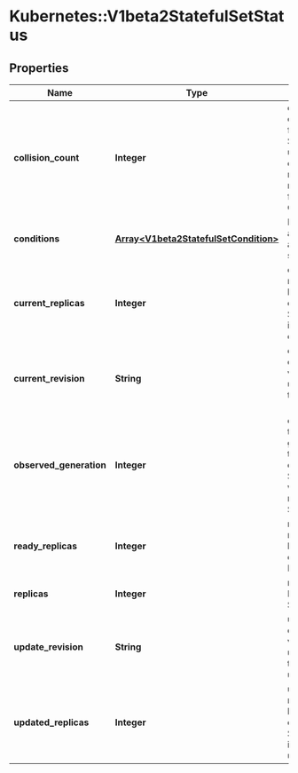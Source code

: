 # Kubernetes::V1beta2StatefulSetStatus

## Properties
Name | Type | Description | Notes
------------ | ------------- | ------------- | -------------
**collision_count** | **Integer** | collisionCount is the count of hash collisions for the StatefulSet. The StatefulSet controller uses this field as a collision avoidance mechanism when it needs to create the name for the newest ControllerRevision. | [optional] 
**conditions** | [**Array&lt;V1beta2StatefulSetCondition&gt;**](V1beta2StatefulSetCondition.md) | Represents the latest available observations of a statefulset&#39;s current state. | [optional] 
**current_replicas** | **Integer** | currentReplicas is the number of Pods created by the StatefulSet controller from the StatefulSet version indicated by currentRevision. | [optional] 
**current_revision** | **String** | currentRevision, if not empty, indicates the version of the StatefulSet used to generate Pods in the sequence [0,currentReplicas). | [optional] 
**observed_generation** | **Integer** | observedGeneration is the most recent generation observed for this StatefulSet. It corresponds to the StatefulSet&#39;s generation, which is updated on mutation by the API Server. | [optional] 
**ready_replicas** | **Integer** | readyReplicas is the number of Pods created by the StatefulSet controller that have a Ready Condition. | [optional] 
**replicas** | **Integer** | replicas is the number of Pods created by the StatefulSet controller. | 
**update_revision** | **String** | updateRevision, if not empty, indicates the version of the StatefulSet used to generate Pods in the sequence [replicas-updatedReplicas,replicas) | [optional] 
**updated_replicas** | **Integer** | updatedReplicas is the number of Pods created by the StatefulSet controller from the StatefulSet version indicated by updateRevision. | [optional] 


